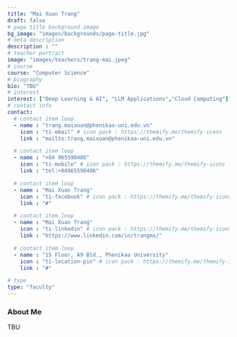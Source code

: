 ```yaml
---
title: "Mai Xuan Trang"
draft: false
# page title background image
bg_image: "images/backgrounds/page-title.jpg"
# meta description
description : ""
# teacher portrait
image: "images/teachers/trang-mai.jpeg"
# course
course: "Computer Science"
# biography
bio: "TBU"
# interest
interest: ["Deep Learning & AI", "LLM Applications","Cloud Computing"]
# contact info
contact:
  # contact item loop
  - name : "trang.maixuan@phenikaa-uni.edu.vn"
    icon : "ti-email" # icon pack : https://themify.me/themify-icons
    link : "mailto:trang.maixuan@phenikaa-uni.edu.vn"

  # contact item loop
  - name : "+84 965590406"
    icon : "ti-mobile" # icon pack : https://themify.me/themify-icons
    link : "tel:+84965590406"

  # contact item loop
  - name : "Mai Xuan Trang"
    icon : "ti-facebook" # icon pack : https://themify.me/themify-icons
    link : "#"

  # contact item loop
  - name : "Mai Xuan Trang"
    icon : "ti-linkedin" # icon pack : https://themify.me/themify-icons
    link : "https://www.linkedin.com/in/trangmx/"

  # contact item loop
  - name : "15 Floor, A9 Bld., Phenikaa University"
    icon : "ti-location-pin" # icon pack : https://themify.me/themify-icons
    link : "#"

# type
type: "faculty"
---
```


### About Me

TBU